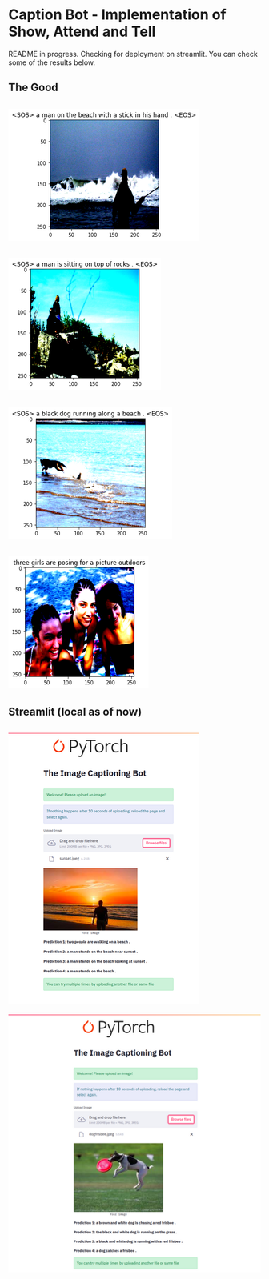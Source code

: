 # Caption Bot - Implementation of Show, Attend and Tell

README in progress. Checking for deployment on streamlit.
You can check some of the results below.








## The Good
![1.png](/imgs/1.png)
---
![2.png](/imgs/2.png)
---
![3.png](/imgs/3.png)
---
![4.png](/imgs/4.png)
---




## Streamlit (local as of now)
![st1.png](/imgs/st1.png)
---
![st2.png](/imgs/st2.png)


